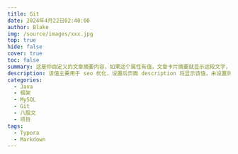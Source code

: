 ```yaml
---
title: Git
date: 2024年4月22日02:40:00
author: Blake
img: /source/images/xxx.jpg
top: true
hide: false
cover: true
toc: false
summary: 这是你自定义的文章摘要内容，如果这个属性有值，文章卡片摘要就显示这段文字，否则程序会自动截取文章的部分内容作为摘要
description: 该值主要用于 seo 优化，设置后页面 description 将显示该值，未设置则取 summary 或截取部分文章内容
categories:
  - Java
  - 框架
  - MySQL
  - Git
  - 八股文
  - 项目
tags:
  - Typora
  - Markdown
---
```

